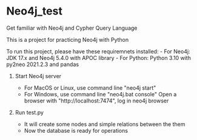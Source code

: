 # Neo4j_test

Get familiar with Neo4j and Cypher Query Language

This is a project for practicing Neo4j with Python

To run this project, please have these requiremnets installed:
    - For Neo4j: JDK 17.x and Neo4j 5.4.0 with APOC library
    - For Python: Python 3.10 with py2neo 2021.2.3 and pandas


1. Start Neo4j server
    - For MacOS or Linux, use command line "neo4j start"
    - For Windows, use command line "neo4j.bat console"
    Open a browser with "http://localhost:7474", log in neo4j browser

2. Run test.py
    - It will create some nodes and simple relations between the them
    - Now the database is ready for operations
